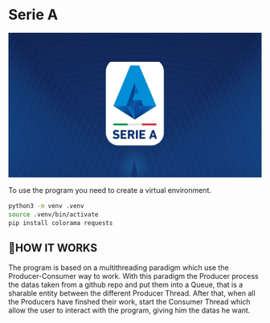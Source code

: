 # Serie A

![Serie A Logo](https://raw.githubusercontent.com/fede-chiodi/python/master/serie_A/serie-a-logo.jpg)

To use the program you need to create a virtual environment.
```bash
python3 -m venv .venv 
source .venv/bin/activate
pip install colorama requests
```

## 🔌HOW IT WORKS
The program is based on a multithreading paradigm which use the Producer-Consumer way to work. With this paradigm the Producer process the datas taken from a github repo and put them into a Queue, that is a sharable entity between the different Producer Thread.
After that, when all the Producers have finshed their work, start the Consumer Thread which allow the user to interact with the program, giving him the datas he want.
